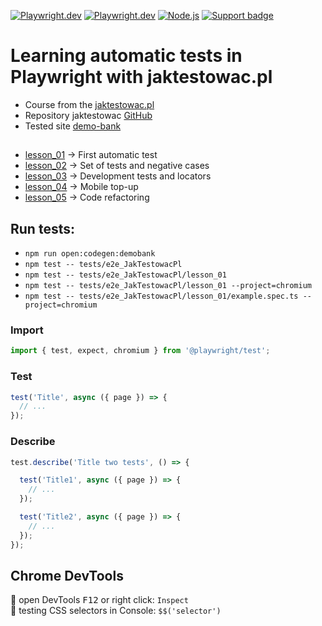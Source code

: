 [![Playwright.dev](https://img.shields.io/badge/Documentation-Playwright-45ba4b.svg?logo=playwright)](https://playwright.dev/docs/intro)
[![Playwright.dev](https://img.shields.io/badge/API%20reference-Playwright-D0422C.svg)](https://playwright.dev/docs/api/class-playwright)
[![Node.js](https://img.shields.io/badge/download-Node.js-026e00.svg?logo=node.js)](https://nodejs.org/)
[![Support badge](https://img.shields.io/badge/stackoverflow-Playwright-45ba4b.svg?logo=stackoverflow)](https://stackoverflow.com/questions/tagged/playwright) 

# Learning automatic tests in Playwright with jaktestowac.pl

- Course from the [jaktestowac.pl](https://jaktestowac.pl/course/playwright-wprowadzenie/)  
- Repository jaktestowac [GitHub](https://github.com/jaktestowac/playwright_automatyzacja_wprowadzenie)  
- Tested site [demo-bank](https://demo-bank.vercel.app/)  

##
- [lesson_01](https://github.com/AdamCegGrid/Playwright-web-automation-testing/tree/main/tests/e2e_JakTestowacPl/lesson_01) -> First automatic test
- [lesson_02](https://github.com/AdamCegGrid/Playwright-web-automation-testing/tree/main/tests/e2e_JakTestowacPl/lesson_02) -> Set of tests and negative cases
- [lesson_03](https://github.com/AdamCegGrid/Playwright-web-automation-testing/tree/main/tests/e2e_JakTestowacPl/lesson_03) -> Development tests and locators
- [lesson_04](https://github.com/AdamCegGrid/Playwright-web-automation-testing/tree/main/tests/e2e_JakTestowacPl/lesson_04) -> Mobile top-up
- [lesson_05](https://github.com/AdamCegGrid/Playwright-web-automation-testing/tree/main/tests/e2e_JakTestowacPl/lesson_05) -> Code refactoring

## Run tests:
- `npm run open:codegen:demobank`
- `npm test -- tests/e2e_JakTestowacPl`
- `npm test -- tests/e2e_JakTestowacPl/lesson_01`
- `npm test -- tests/e2e_JakTestowacPl/lesson_01 --project=chromium`
- `npm test -- tests/e2e_JakTestowacPl/lesson_01/example.spec.ts --project=chromium`

###  Import  
```TypeScript
import { test, expect, chromium } from '@playwright/test';
```
### Test  
```TypeScript
test('Title', async ({ page }) => {
  // ...
});
```
### Describe  
```TypeScript
test.describe('Title two tests', () => {

  test('Title1', async ({ page }) => {
    // ...
  });

  test('Title2', async ({ page }) => {
    // ...
  });
});
```

## Chrome DevTools

:small_orange_diamond:  open DevTools <kbd>F12</kbd> or right click: `Inspect`  
:small_orange_diamond:  testing CSS selectors in Console: `$$('selector')`  
